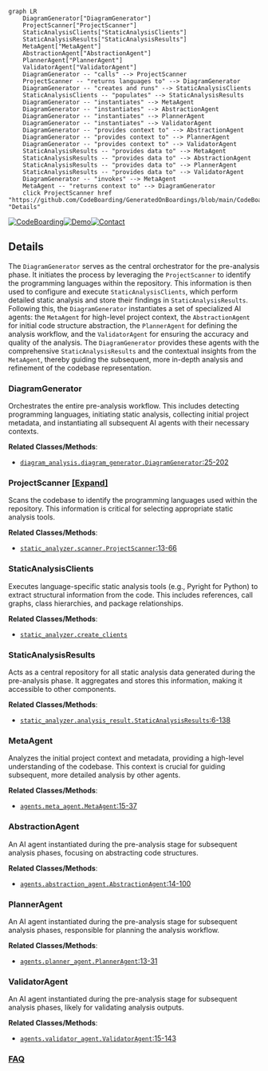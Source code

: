 ```mermaid
graph LR
    DiagramGenerator["DiagramGenerator"]
    ProjectScanner["ProjectScanner"]
    StaticAnalysisClients["StaticAnalysisClients"]
    StaticAnalysisResults["StaticAnalysisResults"]
    MetaAgent["MetaAgent"]
    AbstractionAgent["AbstractionAgent"]
    PlannerAgent["PlannerAgent"]
    ValidatorAgent["ValidatorAgent"]
    DiagramGenerator -- "calls" --> ProjectScanner
    ProjectScanner -- "returns languages to" --> DiagramGenerator
    DiagramGenerator -- "creates and runs" --> StaticAnalysisClients
    StaticAnalysisClients -- "populates" --> StaticAnalysisResults
    DiagramGenerator -- "instantiates" --> MetaAgent
    DiagramGenerator -- "instantiates" --> AbstractionAgent
    DiagramGenerator -- "instantiates" --> PlannerAgent
    DiagramGenerator -- "instantiates" --> ValidatorAgent
    DiagramGenerator -- "provides context to" --> AbstractionAgent
    DiagramGenerator -- "provides context to" --> PlannerAgent
    DiagramGenerator -- "provides context to" --> ValidatorAgent
    StaticAnalysisResults -- "provides data to" --> MetaAgent
    StaticAnalysisResults -- "provides data to" --> AbstractionAgent
    StaticAnalysisResults -- "provides data to" --> PlannerAgent
    StaticAnalysisResults -- "provides data to" --> ValidatorAgent
    DiagramGenerator -- "invokes" --> MetaAgent
    MetaAgent -- "returns context to" --> DiagramGenerator
    click ProjectScanner href "https://github.com/CodeBoarding/GeneratedOnBoardings/blob/main/CodeBoarding/ProjectScanner.md" "Details"
```

[![CodeBoarding](https://img.shields.io/badge/Generated%20by-CodeBoarding-9cf?style=flat-square)](https://github.com/CodeBoarding/GeneratedOnBoardings)[![Demo](https://img.shields.io/badge/Try%20our-Demo-blue?style=flat-square)](https://www.codeboarding.org/demo)[![Contact](https://img.shields.io/badge/Contact%20us%20-%20contact@codeboarding.org-lightgrey?style=flat-square)](mailto:contact@codeboarding.org)

## Details

The `DiagramGenerator` serves as the central orchestrator for the pre-analysis phase. It initiates the process by leveraging the `ProjectScanner` to identify the programming languages within the repository. This information is then used to configure and execute `StaticAnalysisClients`, which perform detailed static analysis and store their findings in `StaticAnalysisResults`. Following this, the `DiagramGenerator` instantiates a set of specialized AI agents: the `MetaAgent` for high-level project context, the `AbstractionAgent` for initial code structure abstraction, the `PlannerAgent` for defining the analysis workflow, and the `ValidatorAgent` for ensuring the accuracy and quality of the analysis. The `DiagramGenerator` provides these agents with the comprehensive `StaticAnalysisResults` and the contextual insights from the `MetaAgent`, thereby guiding the subsequent, more in-depth analysis and refinement of the codebase representation.

### DiagramGenerator
Orchestrates the entire pre-analysis workflow. This includes detecting programming languages, initiating static analysis, collecting initial project metadata, and instantiating all subsequent AI agents with their necessary contexts.


**Related Classes/Methods**:

- <a href="https://github.com/CodeBoarding/CodeBoarding/blob/main/diagram_analysis/diagram_generator.py#L25-L202" target="_blank" rel="noopener noreferrer">`diagram_analysis.diagram_generator.DiagramGenerator`:25-202</a>


### ProjectScanner [[Expand]](./ProjectScanner.md)
Scans the codebase to identify the programming languages used within the repository. This information is critical for selecting appropriate static analysis tools.


**Related Classes/Methods**:

- <a href="https://github.com/CodeBoarding/CodeBoarding/blob/main/static_analyzer/scanner.py#L13-L66" target="_blank" rel="noopener noreferrer">`static_analyzer.scanner.ProjectScanner`:13-66</a>


### StaticAnalysisClients
Executes language-specific static analysis tools (e.g., Pyright for Python) to extract structural information from the code. This includes references, call graphs, class hierarchies, and package relationships.


**Related Classes/Methods**:

- <a href="https://github.com/CodeBoarding/CodeBoarding/blob/main/static_analyzer/__init__.py" target="_blank" rel="noopener noreferrer">`static_analyzer.create_clients`</a>


### StaticAnalysisResults
Acts as a central repository for all static analysis data generated during the pre-analysis phase. It aggregates and stores this information, making it accessible to other components.


**Related Classes/Methods**:

- <a href="https://github.com/CodeBoarding/CodeBoarding/blob/main/static_analyzer/analysis_result.py#L6-L138" target="_blank" rel="noopener noreferrer">`static_analyzer.analysis_result.StaticAnalysisResults`:6-138</a>


### MetaAgent
Analyzes the initial project context and metadata, providing a high-level understanding of the codebase. This context is crucial for guiding subsequent, more detailed analysis by other agents.


**Related Classes/Methods**:

- <a href="https://github.com/CodeBoarding/CodeBoarding/blob/main/agents/meta_agent.py#L15-L37" target="_blank" rel="noopener noreferrer">`agents.meta_agent.MetaAgent`:15-37</a>


### AbstractionAgent
An AI agent instantiated during the pre-analysis stage for subsequent analysis phases, focusing on abstracting code structures.


**Related Classes/Methods**:

- <a href="https://github.com/CodeBoarding/CodeBoarding/blob/main/agents/abstraction_agent.py#L14-L100" target="_blank" rel="noopener noreferrer">`agents.abstraction_agent.AbstractionAgent`:14-100</a>


### PlannerAgent
An AI agent instantiated during the pre-analysis stage for subsequent analysis phases, responsible for planning the analysis workflow.


**Related Classes/Methods**:

- <a href="https://github.com/CodeBoarding/CodeBoarding/blob/main/agents/planner_agent.py#L13-L31" target="_blank" rel="noopener noreferrer">`agents.planner_agent.PlannerAgent`:13-31</a>


### ValidatorAgent
An AI agent instantiated during the pre-analysis stage for subsequent analysis phases, likely for validating analysis outputs.


**Related Classes/Methods**:

- <a href="https://github.com/CodeBoarding/CodeBoarding/blob/main/agents/validator_agent.py#L15-L143" target="_blank" rel="noopener noreferrer">`agents.validator_agent.ValidatorAgent`:15-143</a>




### [FAQ](https://github.com/CodeBoarding/GeneratedOnBoardings/tree/main?tab=readme-ov-file#faq)